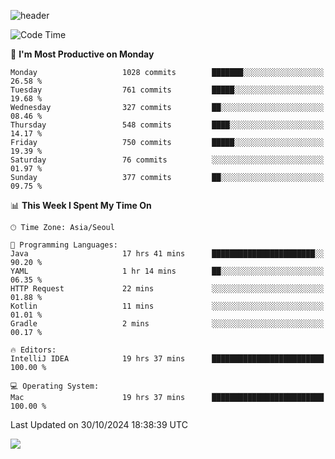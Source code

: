 ![header](https://capsule-render.vercel.app/api?type=Egg&color=timeAuto&height=300&section=header&text=PoPo&fontSize=90&animation=fadeIn)

  <!--START_SECTION:waka-->
![Code Time](http://img.shields.io/badge/Code%20Time-2%2C083%20hrs%2056%20mins-blue)

📅 **I'm Most Productive on Monday** 

```text
Monday                   1028 commits        ███████░░░░░░░░░░░░░░░░░░   26.58 % 
Tuesday                  761 commits         █████░░░░░░░░░░░░░░░░░░░░   19.68 % 
Wednesday                327 commits         ██░░░░░░░░░░░░░░░░░░░░░░░   08.46 % 
Thursday                 548 commits         ████░░░░░░░░░░░░░░░░░░░░░   14.17 % 
Friday                   750 commits         █████░░░░░░░░░░░░░░░░░░░░   19.39 % 
Saturday                 76 commits          ░░░░░░░░░░░░░░░░░░░░░░░░░   01.97 % 
Sunday                   377 commits         ██░░░░░░░░░░░░░░░░░░░░░░░   09.75 % 
```


📊 **This Week I Spent My Time On** 

```text
🕑︎ Time Zone: Asia/Seoul

💬 Programming Languages: 
Java                     17 hrs 41 mins      ███████████████████████░░   90.20 % 
YAML                     1 hr 14 mins        ██░░░░░░░░░░░░░░░░░░░░░░░   06.35 % 
HTTP Request             22 mins             ░░░░░░░░░░░░░░░░░░░░░░░░░   01.88 % 
Kotlin                   11 mins             ░░░░░░░░░░░░░░░░░░░░░░░░░   01.01 % 
Gradle                   2 mins              ░░░░░░░░░░░░░░░░░░░░░░░░░   00.17 % 

🔥 Editors: 
IntelliJ IDEA            19 hrs 37 mins      █████████████████████████   100.00 % 

💻 Operating System: 
Mac                      19 hrs 37 mins      █████████████████████████   100.00 % 
```


 Last Updated on 30/10/2024 18:38:39 UTC
<!--END_SECTION:waka-->



<img src="https://capsule-render.vercel.app/api?type=Egg&color=timeAuto&height=300&section=footer&text=PoPo&fontSize=90&animation=fadeIn&reversal=true" />
